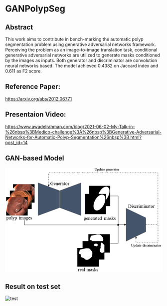 # GANPolypSeg

## Abstract
This work aims to contribute in bench-marking the automatic polyp segmentation problem using generative adversarial networks framework. Perceiving the problem as an image-to-image translation task, conditional generative adversarial networks are utilized to generate masks conditioned by the images as inputs. Both generator and discriminator are convolution neural networks based. The model achieved 0.4382 on Jaccard index and 0.611 as F2 score. 

## Reference Paper:
https://arxiv.org/abs/2012.06771

## Presentaion Video:
https://www.awadelrahman.com/blog/2021-06-02-My-Talk-in-%26nbsp%3BMedico-challenge%3A%26nbsp%3BGenerative-Adversarial-Networks-for-Automatic-Polyp-Segmentation%26nbsp%3B.html?post_id=14

## GAN-based Model
![model](figures/model.png)

## Result on test set
![test](figures/figures/test1.png)

